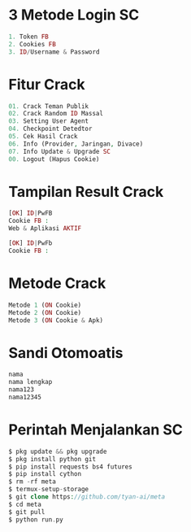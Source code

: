 # 3 Metode Login SC
````php
1. Token FB
2. Cookies FB
3. ID/Username & Password
````
# Fitur Crack
````php
01. Crack Teman Publik
02. Crack Random ID Massal
03. Setting User Agent
04. Checkpoint Detedtor
05. Cek Hasil Crack
06. Info (Provider, Jaringan, Divace)
07. Info Update & Upgrade SC
00. Logout (Hapus Cookie)
````
# Tampilan Result Crack
````php
[OK] ID|PwFB
Cookie FB : 
Web & Aplikasi AKTIF

[OK] ID|PwFb
Cookie FB :
````
# Metode Crack
````php
Metode 1 (ON Cookie)
Metode 2 (ON Cookie)
Metode 3 (ON Cookie & Apk)
````
# Sandi Otomoatis
````php
nama
nama lengkap
nama123
nama12345
````
# Perintah Menjalankan SC
````php
$ pkg update && pkg upgrade
$ pkg install python git
$ pip install requests bs4 futures
$ pip install cython
$ rm -rf meta
$ termux-setup-storage
$ git clone https://github.com/tyan-ai/meta
$ cd meta
$ git pull
$ python run.py
````
